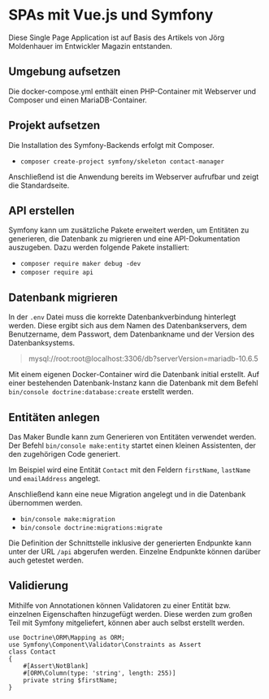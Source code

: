# SPAs mit Vue.js und Symfony
Diese Single Page Application ist auf Basis des Artikels von Jörg Moldenhauer im Entwickler Magazin entstanden.

## Umgebung aufsetzen
Die docker-compose.yml enthält einen PHP-Container mit Webserver und Composer und einen MariaDB-Container. 

## Projekt aufsetzen
Die Installation des Symfony-Backends erfolgt mit Composer.

* `composer create-project symfony/skeleton contact-manager`

Anschließend ist die Anwendung bereits im Webserver aufrufbar und zeigt die Standardseite.

## API erstellen
Symfony kann um zusätzliche Pakete erweitert werden, um Entitäten zu generieren, die Datenbank zu migrieren und
eine API-Dokumentation auszugeben. Dazu werden folgende Pakete installiert:

* `composer require maker debug -dev`
* `composer require api`

## Datenbank migrieren
In der `.env` Datei muss die korrekte Datenbankverbindung hinterlegt werden. Diese ergibt sich aus dem Namen
des Datenbankservers, dem Benutzername, dem Passwort, dem Datenbankname und der Version des Datenbanksystems.

> mysql://root:root@localhost:3306/db?serverVersion=mariadb-10.6.5

Mit einem eigenen Docker-Container wird die Datenbank initial erstellt. Auf einer bestehenden Datenbank-Instanz
kann die Datenbank mit dem Befehl `bin/console doctrine:database:create` erstellt werden.

## Entitäten anlegen
Das Maker Bundle kann zum Generieren von Entitäten verwendet werden. Der Befehl `bin/console make:entity` startet
einen kleinen Assistenten, der den zugehörigen Code generiert.

Im Beispiel wird eine Entität `Contact` mit den Feldern `firstName`, `lastName` und `emailAddress` angelegt.

Anschließend kann eine neue Migration angelegt und in die Datenbank übernommen werden.

* `bin/console make:migration`
* `bin/console doctrine:migrations:migrate`

Die Definition der Schnittstelle inklusive der generierten Endpunkte kann unter der URL `/api` abgerufen werden.
Einzelne Endpunkte können darüber auch getestet werden.

## Validierung

Mithilfe von Annotationen können Validatoren zu einer Entität bzw. einzelnen Eigenschaften hinzugefügt werden.
Diese werden zum großen Teil mit Symfony mitgeliefert, können aber auch selbst erstellt werden.

```
use Doctrine\ORM\Mapping as ORM;
use Symfony\Component\Validator\Constraints as Assert
class Contact
{
    #[Assert\NotBlank]
    #[ORM\Column(type: 'string', length: 255)]
    private string $firstName;
}
```
